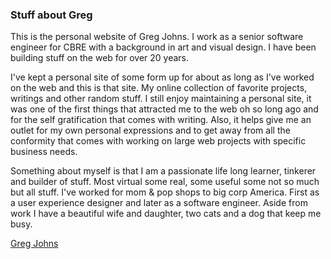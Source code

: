 ### Stuff about Greg

This is the personal website of Greg Johns. I work as a senior software engineer for CBRE with a background in art and visual design. I have been building stuff on the web for over 20 years.

I've kept a personal site of some form up for about as long as I've worked on the web and this is that site. My online collection of favorite projects, writings and other random stuff. I still enjoy maintaining a personal site, it was one of the first things that attracted me to the web oh so long ago and for the self gratification that comes with writing. Also, it helps give me an outlet for my own personal expressions and to get away from all the conformity that comes with working on large web projects with specific business needs.


Something about myself is that I am a passionate life long learner, tinkerer and builder of stuff. Most virtual some real, some useful some not so much but all stuff. I've worked for mom & pop shops to big corp America. First as a user experience designer and later as a software engineer. Aside from work I have a beautiful wife and daughter, two cats and a dog that keep me busy. 

[Greg Johns](https://greg-johns.vercel.app/)


